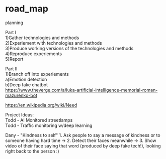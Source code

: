 # road_map
planning

Part I  
1)Gather technologies and methods   
2)Experiement with technologies and methods  
3)Produce working versions of the technologies and methods    
4)Reproduce experiements  
5)Report  
  
Part II  
1)Branch off into experiements  
  a)Emotion detection  
  b)Deep fake chatbot  
    https://www.theverge.com/a/luka-artificial-intelligence-memorial-roman-mazurenko-bot

https://en.wikipedia.org/wiki/Need

Project Ideas:  
Todd - AI Monitored streetlamps  
Todd - Traffic monitoring w/deep learning

Dany - "Kindness to self"
    1. Ask people to say a message of kindness or to someone having hard time -> 
    2. Detect their faces meanwhile -> 
    3. Show video of their face saying that word (produced by deep fake tech!), looking right back to the person :)

